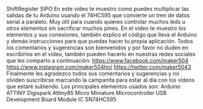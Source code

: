 ShiftRegister SIPO
En este video te muestro como puedes multiplicar las salidas de tu Arduino usando el 74HC595 que convierte un tren de datos serial a paralelo. Muy útil para cuando quieres controlar muchos leds u otros elementos sin sacrificar muchos pines.
En el video te muestro los elementos y sus conexiones, también explico el código que lleva el Arduino y demás instrucciones para que puedas hacer tu propia aplicación.
Todos los comentarios y sugerencias son bienvenidos y por favor no duden en escribirlos en el video, también pueden hacerlo en nuestras redes sociales que les comparto a continuación:
https://www.facebook.com/maker504
https://www.instagram.com/maker504hn/
https://twitter.com/maker5043
Finalmente les agradezco todos sus comentarios y sugerencias y no olviden suscribirse marcando la campanita para estar al día con los videos que estaré subiendo.
Los principales elementos usados son:
Arduino ATTINY Digispark Attiny85 Micro Miniature Microcontroller USB Development Board Module
IC SN74HC595
